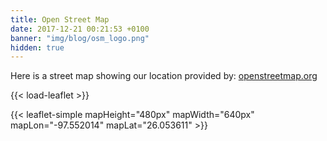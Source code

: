 ```yaml
---
title: Open Street Map
date: 2017-12-21 00:21:53 +0100
banner: "img/blog/osm_logo.png"
hidden: true
---
```


Here is a street map showing our location provided by: [openstreetmap.org](https://www.openstreetmap.org/)  

{{< load-leaflet >}}  

{{< leaflet-simple mapHeight="480px" mapWidth="640px" mapLon="-97.552014" mapLat="26.053611" >}}  
